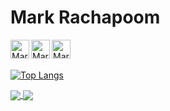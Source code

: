 # Mark Rachapoom

<a href="https://www.linkedin.com/in/rphanchotong/">
  <img align="left" alt="Mark's LinkdeIn" width="30px" src="https://cdn.jsdelivr.net/npm/simple-icons@v3/icons/linkedin.svg" />
</a>
<a href="https://www.instagram.com/markkypanc/">
  <img align="left" alt="Mark's Instagram" width="30px" src="https://cdn.jsdelivr.net/npm/simple-icons@v3/icons/instagram.svg" />
</a>
<a href="https://www.facebook.com/Rachapoom Phanchotong">
  <img align="left" alt="Mark's Instagram" width="30px" src="https://cdn.jsdelivr.net/npm/simple-icons@v3/icons/facebook.svg" />
</a>
<br>
<br />

[![Top Langs](https://github-readme-stats.vercel.app/api/top-langs/?username=markkypanc&langs_count=8)](https://github.com/markkypanc/github-readme-stats)

<a href="https://github.com/markkypanc/convoychat">
  <img align="center" src="https://github-readme-stats.vercel.app/api/pin/?username=markkypanc&repo=Swift-Beginner-Tutorials" bg_color="ffffff"/>
</a>
<a href="https://github.com/markkypanc/github-readme-stats">
  <img align="center" src="https://github-readme-stats.vercel.app/api/pin/?username=markkypanc&repo=CPlusPlus-Beginner-Tutorials" />
</a>
